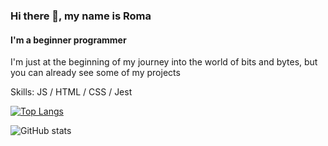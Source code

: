 ### Hi there 👋, my name is Roma
#### I'm a beginner programmer
I'm just at the beginning of my journey into the world of bits and bytes, but you can already see some of my projects

Skills: JS / HTML / CSS / Jest

[![Top Langs](https://github-readme-stats.vercel.app/api/top-langs/?username=mkh1n)](https://github.com/anuraghazra/github-readme-stats)

![GitHub stats](https://github-readme-stats.vercel.app/api?username=mkh1n&show_icons=true)  

